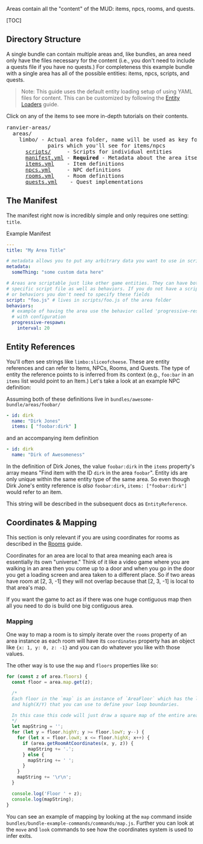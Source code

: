Areas contain all the "content" of the MUD: items, npcs, rooms, and quests.

[TOC]

## Directory Structure

A single bundle can contain multiple areas and, like bundles, an area need only
have the files necessary for the content (i.e., you don't need to include a
quests file if you have no quests.) For completeness this example
bundle with a single area has all of the possible entities: items, npcs,
scripts, and quests.

> Note: This guide uses the default entity loading setup of using YAML files for
content. This can be customized by following the
[Entity Loaders](../extending/entity_loaders.md) guide.

Click on any of the items to see more in-depth tutorials on their contents.

<pre>
ranvier-areas/
  areas/
    limbo/ - Actual area folder, name will be used as key for `area:id`
             pairs which you'll see for items/npcs
      <a href="scripting/">scripts/</a>     - Scripts for individual entities
      <a href="#the-manifest">manifest.yml</a> - <strong>Required</strong> - Metadata about the area itself
      <a href="items/">items.yml</a>    - Item definitions
      <a href="npcs/">npcs.yml</a>     - NPC definitions
      <a href="rooms/">rooms.yml</a>    - Room definitions
      <a href="quests/">quests.yml</a>    - Quest implementations
</pre>

## The Manifest

The manifest right now is incredibly simple and only requires one setting: `title`.

Example Manifest

``` yaml
---
title: "My Area Title"

# metadata allows you to put any arbitrary data you want to use in scripts
metadata:
  someThing: "some custom data here"

# Areas are scriptable just like other game entities. They can have both a
# specific script file as well as behaviors. If you do not have a script
# or behaviors you don't need to specify these fields
script: "foo.js" # lives in scripts/foo.js of the area folder
behaviors:
  # example of having the area use the behavior called 'progressive-respawn'
  # with configuration
  progressive-respawn:
    interval: 20
```

## Entity References

You'll often see strings like `limbo:sliceofcheese`. These are entity references and can refer to Items, NPCs, Rooms,
and Quests. The type of entity the reference points to is inferred from its context (e.g., `foo:bar` in an `items` list
would point to an Item.) Let's take a look at an example NPC definition:

Assuming both of these definitions live in `bundles/awesome-bundle/areas/foobar/`

``` yaml
- id: dirk
  name: "Dirk Jones"
  items: [ "foobar:dirk" ]
```

and an accompanying item definition

``` yaml
- id: dirk
  name: "Dirk of Awesomeness"
```

In the definition of Dirk Jones, the value `foobar:dirk` in the `items` property's array means "Find item with the ID
`dirk` in the area `foobar`". Entity ids are only unique within the same entity type of the same area. So even though
Dirk Jone's entity reference is _also_ `foobar:dirk`, `items: ["foobar:dirk"]` would refer to an item.

This string will be described in the subsequent docs as `EntityReference`.

## Coordinates &amp; Mapping

This section is only relevant if you are using coordinates for rooms as described in the [Rooms](rooms.md) guide.

Coordinates for an area are local to that area meaning each area is essentially its own "universe." Think of it
like a video game where you are walking in an area then you come up to a door and when you go in the door you get
a loading screen and area taken to a different place. So if two areas have room at [2, 3, -1] they will not overlap
because that [2, 3, -1] is local to that area's map.

If you want the game to act as if there was one huge contiguous map then all you need to do is build one big
contiguous area.

### Mapping

One way to map a room is to simply iterate over the `rooms` property of an area instance as each room will have its
`coordinates` property has an object like `{x: 1, y: 0, z: -1}` and you can do whatever you like with those values.

The other way is to use the `map` and `floors` properties like so:

```javascript
for (const z of area.floors) {
  const floor = area.map.get(z);

  /*
  Each floor in the `map` is an instance of `AreaFloor` which has the low(X/Y)
  and high(X/Y) that you can use to define your loop boundaries.

  In this case this code will just draw a square map of the entire area.
  */
  let mapString = '';
  for (let y = floor.highY; y >= floor.lowY; y--) {
    for (let x = floor.lowX; x <= floor.highX; x++) {
      if (area.getRoomAtCoordinates(x, y, z)) {
        mapString += '.';
      } else {
        mapString += ' ';
      }
    }
    mapString += '\r\n';
  }

  console.log('Floor ' + z);
  console.log(mapString);
}
```

You can see an example of mapping by looking at the `map` command inside `bundles/bundle-example-commands/commands/map.js`.
Further you can look at the `move` and `look` commands to see how the coordinates system is used to infer exits.
